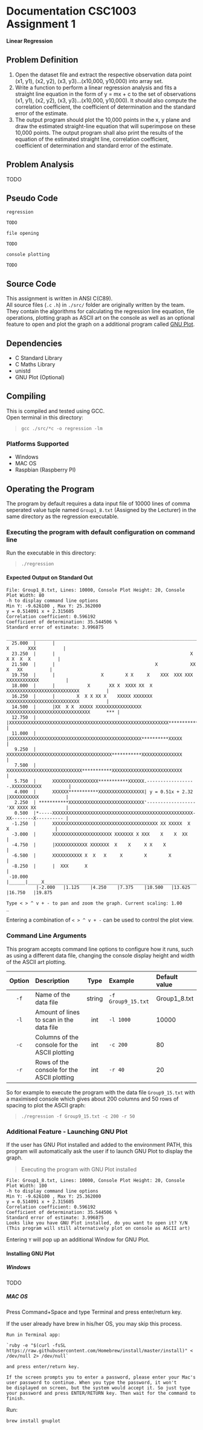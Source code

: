 # Documentation CSC1003 Assignment 1
**__Linear Regression__**

## Problem Definition
1.	Open the dataset file and extract the respective observation data point (x1, y1), (x2, y2), (x3, y3)…(x10,000, y10,000) into array set.
2.	Write a function to perform a linear regression analysis and fits a straight line equation in the form of  y = mx + c to the set of observations (x1, y1), (x2, y2), (x3, y3)…(x10,000, y10,000). It should also compute the correlation coefficient, the coefficient of determination and the standard error of the estimate.
3.	The output program should plot the 10,000 points in the x, y plane and draw the estimated straight-line equation that will superimpose on these 10,000 points. The output program shall also print the results of the equation of the estimated straight line, correlation coefficient, coefficient of determination and standard error of the estimate.


## Problem Analysis
TODO

## Pseudo Code
`regression`
```
TODO
```
`file opening`
```
TODO
```
`console plotting`
```
TODO
```

## Source Code
This assignment is written in ANSI C(C89).  
All source files (`.c` `.h`) in `./src/` folder are originally written by the team.  
They contain the algorithms for calculating the regression line equation, file operations, plotting graph as ASCII art on the console as well as an optional feature to open and plot the graph on a additional program called [GNU Plot]("http://www.gnuplot.info/").

## Dependencies
- C Standard Library
- C Maths Library
- unistd
- GNU Plot (Optional)

## Compiling
This is compiled and tested using GCC.  
Open terminal in this directory:   
> `gcc ./src/*c -o regression -lm`

### Platforms Supported
- Windows
- MAC OS
- Raspbian (Raspberry PI)

## Operating the Program
The program by default requires a data input file of 10000 lines of comma seperated value tuple named `Group1_8.txt` (Assigned by the Lecturer) in the same directory as the regression executable.

### Executing the program with default configuration on command line
Run the executable in this directory:   
> `./regression`

#### Expected Output on Standard Out
```
File: Group1_8.txt, Lines: 10000, Console Plot Height: 20, Console Plot Width: 80
-h to display command line options
Min Y: -9.626100 , Max Y: 25.362000
y = 0.514091 x + 2.315605
Correlation coefficient: 0.596192
Coefficient of determination: 35.544506 %
Standard error of estimate: 3.996875
           _________________________________________________________________________________
  25.000  |      |                                                     X       XXX          |
  23.250  |      |                                                  X    X X  X  X          |
  21.500  |      |                                     X            XX      X   XX          |
  19.750  |      |                 X        X X     X    XXX  XXX XXX XXXXXXXXXXXX          |
  18.000  |      |            X       XX X  XXXX XX  X XXXXXXXXXXXXXXXXXXXXXXXXXXX          |
  16.250  |      |        X  X X XX X    XXXXX XXXXXXX XXXXXXXXXXXXXXXXXXXXXXXXXXX          |
  14.500  |      |XX  X X  XXXXX XXXXXXXXXXXXXXXXX XXXXXXXXXXXXXXXXXXXXXXXXXXXXXXX      *** |
  12.750  |      |XXXXXXXXXXXXXXXXXXXXXXXXXXXXXXXXXXXXXXXXXXXXXXXXXXXXXXXXXXX***********    |
  11.000  |      |XXXXXXXXXXXXXXXXXXXXXXXXXXXXXXXXXXXXXXXXXXXXXXXXX**********XXXXX          |
   9.250  |      XXXXXXXXXXXXXXXXXXXXXXXXXXXXXXXXXXXXXXX***********XXXXXXXXXXXXXXX          |
   7.500  |      XXXXXXXXXXXXXXXXXXXXXXXXXXXX***********XXXXXXXXXXXXXXXXXXXXXXXXXX          |
   5.750  |      XXXXXXXXXXXXXXXXX***********XXXXXX.------------------.XXXXXXXXXXX          |
   4.000  |      XXXXXX***********XXXXXXXXXXXXXXXXX| y = 0.51x + 2.32 |XXXXXXXXXXX          |
   2.250  | ***********XXXXXXXXXXXXXXXXXXXXXXXXXXXX'------------------'XX XXXX XX           |
   0.500  |*-----XXXXXXXXXXXXXXXXXXXXXXXXXXXXXXXXXXXXXXXXXXXXXXXXXXXX-XX--------X---------- |
  -1.250  |      XXXXXXXXXXXXXXXXXXXXXXXXXXXXXXXXXXXXXXX XX XXXXX  X      X                 |
  -3.000  |      XXXXXXXXXXXXXXXXXXXXXX XXXXXXX X XXX    X    X  XX                         |
  -4.750  |      |XXXXXXXXXXXX XXXXXXX  X    X     X X    X                                 |
  -6.500  |      XXXXXXXXXXX X  X   X     X        X        X                               |
  -8.250  |      |  XXX      X                                                              |
 -10.000  |______|_____X____________________________________________________________________|
           |-2.000   |1.125    |4.250    |7.375    |10.500   |13.625   |16.750   |19.875

Type < > ^ v + - to pan and zoom the graph. Current scaling: 1.00
_
```
Entering a combination of `< > ^ v + -` can be used to control the plot view.

### Command Line Arguments
This program accepts command line options to configure how it runs, such as using a different data file, changing the console display height and width of the ASCII art plotting.

| Option    | Description                                   | Type      | Example           | Default value   |
|:----:     |:----                                          | :----:    |:-----             |:----            |
| `-f`      | Name of the data file                         | string    | `-f Group9_15.txt`| Group1_8.txt    |
| `-l`      | Amount of lines to scan in the data file      | int       | `-l 1000`         | 10000           |
| `-c`      | Columns of the console for the ASCII plotting | int       | `-c 200`          | 80              |
| `-r`      | Rows of the console for the ASCII plotting    | int       | `-r 40`           | 20              |

So for example to execute the program with the data file `Group9_15.txt` with a maximised console which gives about 200 columns and 50 rows of spacing to plot the ASCII graph:  

> `./regression -f Group9_15.txt -c 200 -r 50`

### Additional Feature - Launching GNU Plot
If the user has GNU Plot installed and added to the environment PATH, this program will automatically ask the user if to launch GNU Plot to display the graph.

> Executing the program with GNU Plot installed
```
File: Group1_8.txt, Lines: 10000, Console Plot Height: 20, Console Plot Width: 100
-h to display command line options
Min Y: -9.626100 , Max Y: 25.362000
y = 0.514091 x + 2.315605
Correlation coefficient: 0.596192
Coefficient of determination: 35.544506 %
Standard error of estimate: 3.996875
Looks like you have GNU Plot installed, do you want to open it? Y/N
(This program will still alternatively plot on console as ASCII art)
```
Entering `Y` will pop up an additional Window for GNU Plot.
#### Installing GNU Plot
##### Windows
TODO
##### MAC OS
Press Command+Space and type Terminal and press enter/return key.

If the user already have brew in his/her OS, you may skip this process.
```
Run in Terminal app:

`ruby -e "$(curl -fsSL https://raw.githubusercontent.com/Homebrew/install/master/install)" < /dev/null 2> /dev/null`

and press enter/return key.

If the screen prompts you to enter a password, please enter your Mac's user password to continue. When you type the password, it won't 
be displayed on screen, but the system would accept it. So just type your password and press ENTER/RETURN key. Then wait for the command to finish.
```
Run:

`brew install gnuplot`
